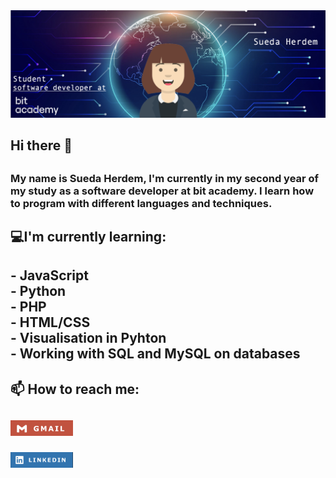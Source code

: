 <img src="git-ban.jpg"/>
<h2>Hi there 👋<h2>
<h3>My name is Sueda Herdem, I'm currently in my second year of my study as a software developer at bit academy. I learn how to program with different languages and techniques.<h3>
<h2>💻I'm currently learning:<h2/>
- JavaScript <br/>
- Python<br/>
- PHP<br/>
- HTML/CSS<br/>
- Visualisation in Pyhton<br/>
- Working with SQL and MySQL on databases
<br/>
<h2>📫  How to reach me:<h2>

[<img src="gm.jpg" style="width:100px;"/>](mailto:admin@cloudhadoop.com) 

[<img src="linkedin.jpg" style="width:100px;"/>](www.linkedin.com/in/sueda-herdem)